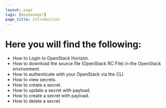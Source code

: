 ```yaml
---
layout: page
tags: [Keymanager]
page_title: Introduction
---
```


# Here you will find the following:
-	How to Login to OpenStack Horizon.
- How to download the source file (OpenStack RC File) in the OpenStack environment.
-	How to authenticate with your OpenStack via the CLI.
-	How to view secrets.
-	How to create a secret.
-	How to update a secret with payload.
-	How to create a secret with payload.
-	How to delete a secret.

